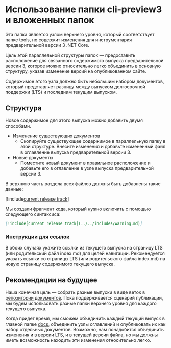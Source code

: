 # <a name="using-the-cli-preview3-folder-and-sub-folders"></a>Использование папки cli-preview3 и вложенных папок

Эта папка является узлом верхнего уровня, который соответствует папке tools, но содержит изменения для инструментария предварительной версии 3 .NET Core.

Цель этой параллельной структуры папок — предоставить расположение для связанного содержимого выпуска предварительной версии 3, которое можно относительно легко объединить в основную структуру, указав изменение версий на опубликованном сайте.

Содержимое этого узла должно быть небольшим набором документов, который представляет разницу между выпуском долгосрочной поддержки (LTS) и последним текущим выпуском. 

## <a name="structure"></a>Структура

Новое содержимое для этого выпуска можно добавить двумя способами.

* Изменение существующих документов
    - Скопируйте существующее содержимое в параллельную папку в этой структуре. Внесите изменения и добавьте измененный файл в оглавление выпуска предварительной версии 3.
* Новые документы
    - Поместите новый документ в правильное расположение и добавьте его в оглавление в узле выпуска предварительной версии 3. 

В верхнюю часть раздела всех файлов должны быть добавлены такие данные:

[!include[current release track](../includes/warning.md)]

Мы создали фрагмент кода, который нужно включить с помощью следующего синтаксиса:

```markdown
[!include[current release track](../../includes/warning.md)]
```

### <a name="link-instructions"></a>Инструкции для ссылок

В обоих случаях укажите ссылки из текущего выпуска на страницу LTS (или родительский файл index.md) для целей навигации.
Рекомендуется указать ссылки со страницы LTS (или родительского файла index.md) на новую страницу содержимого текущего выпуска.

## <a name="future-considerations"></a>Рекомендации на будущее

Наша конечная цель — собрать разные выпуски в виде веток в [репозитории документов](https://github.com/dotnet/docs). Пока поддерживается сценарий публикации, мы будем использовать разные папки верхнего уровня для каждого текущего выпуска. 

Когда придет время, мы сможем объединить каждый текущий выпуск в главной папке [docs](../docs), объединить узлы оглавлений и опубликовать их как набор отдельных документов. Возможно, нам понадобится объединить изменения и в версии LTS, и в текущей версии файла, но мы должны иметь возможность находить эти изменения относительно легко.


<!--HONumber=Nov16_HO3-->


